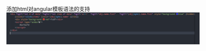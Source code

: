添加html对angular模板语法的支持
![DEMO](https://github.com/laopo001/vscode-extension-ngx/blob/master/demo/demo.gif)